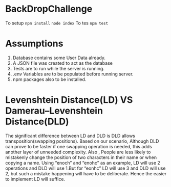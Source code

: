 # BackDropChallenge
To setup
`npm install`
`node index`
To tes
`npm test`

# Assumptions
1. Database contains some User Data already.
2. A JSON file was created to act as the database
3. Tests are to run while the server is running.
4. .env Variables are to be populated before running server.
5. npm packages also to be installed.

# Levenshtein Distance(LD) VS Damerau–Levenshtein Distance(DLD)
The significant difference between LD and DLD is DLD allows transposition(swapping positions). Based on our scenario, Although DLD can prove to be faster if one swapping operation is needed, this adds another layer of unneeded complexity. Also , People are less likely to mistakenly change the position of two characters in their name or when copying a name.  Using “enoch” and “enohc” as an example, LD will use 2 operations and DLD will use 1.But for “eonhc” LD will use 3 and DLD will use 2, but such a mistake happening will have to be deliberate. Hence the easier to implement LD will suffice.
